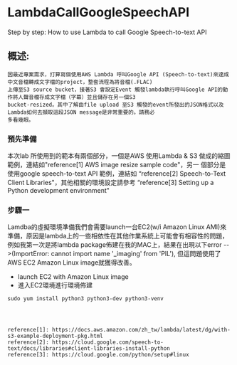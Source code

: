 # LambdaCallGoogleSpeechAPI
Step by step: How to use Lambda to call Google Speech-to-text API<br>
## 概述:
    因最近專案需求，打算寫個使用AWS Lambda 呼叫Google API (Speech-to-text)來達成中文音檔轉成文字檔的project，整套流程為將音檔(.FLAC)
    上傳至S3 source bucket，接著S3 會設定Event 觸發lambda執行呼叫Google API的動作將人聲音檔存成文字檔（字幕）並且儲存在另一個S3 
    bucket-resized。其中了解由file upload 至S3 觸發的event所發出的JSON格式以及Lambda如何去擷取這段JSON message是非常重要的。請務必
    多看幾眼。
### 預先準備 
本次lab 所使用到的範本有兩個部分，一個是AWS 使用Lambda & S3 做成的縮圖範例，連結如"reference[1] AWS image resize sample code"，另一
個部分是使用google speech-to-text API 範例，連結如 “reference[2] Speech-to-Text Client Libraries"，其他相關的環境設定請參考 
“reference[3] Setting up a Python development environment"

### 步驟一
Lamdba的虛擬環境準備我們會需要launch一台EC2(w/i Amazon Linux AMI)來準備，原因是lambda上的一些相依性在其他作業系統上可能會有相容性的問題，
例如我第一次是將lambda package佈建在我的MAC上，結果在出現以下error -->(ImportError: cannot import name '_imaging' from 'PIL'),
但這問題使用了AWS EC2 Amazon Linux image就獲得改善。
* launch EC2 with Amazon Linux image
* 進入EC2環境進行環境佈建
```
sudo yum install python3 python3-dev python3-venv
    
    
    
    
reference[1]: https://docs.aws.amazon.com/zh_tw/lambda/latest/dg/with-s3-example-deployment-pkg.html
reference[2]: https://cloud.google.com/speech-to-text/docs/libraries#client-libraries-install-python
reference[3]: https://cloud.google.com/python/setup#linux
    
    
    
    
    
    

